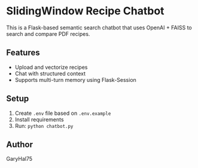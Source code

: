 # SlidingWindow Recipe Chatbot

This is a Flask-based semantic search chatbot that uses OpenAI + FAISS to search and compare PDF recipes.

## Features
- Upload and vectorize recipes
- Chat with structured context
- Supports multi-turn memory using Flask-Session

## Setup
1. Create `.env` file based on `.env.example`
2. Install requirements
3. Run: `python chatbot.py`

## Author
GaryHal75
